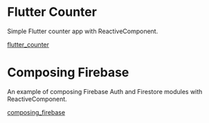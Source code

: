 # Flutter Counter

Simple Flutter counter app with ReactiveComponent.

[flutter_counter](flutter_counter)

# Composing Firebase

An example of composing Firebase Auth and Firestore modules with ReactiveComponent.

[composing_firebase](composing_firebase)
